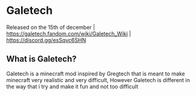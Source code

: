 # Galetech
Released on the 15th of december | https://galetech.fandom.com/wiki/Galetech_Wiki | https://discord.gg/esSqvc6SHN
## What is Galetech?
Galetech is a minecraft mod inspired by Gregtech that is meant to make minecraft very realistic and very difficult, However Galetech is different in the way that i try and make it fun and not too difficult

